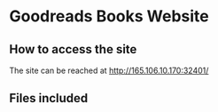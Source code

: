 # Goodreads Books Website
## How to access the site
The site can be reached at http://165.106.10.170:32401/

## Files included 